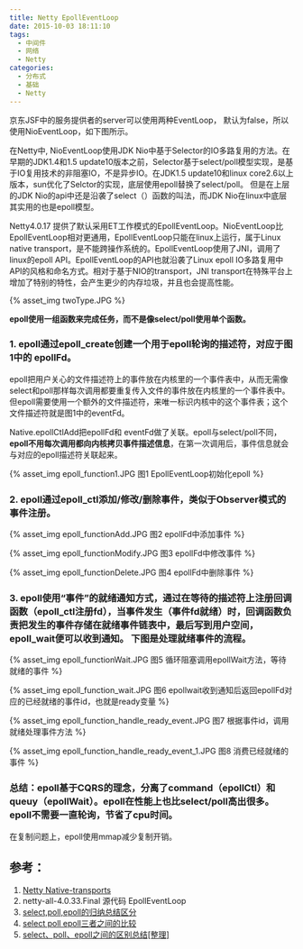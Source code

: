 ```yaml
---
title: Netty EpollEventLoop
date: 2015-10-03 18:11:10
tags:  
  - 中间件
  - 网络
  - Netty
categories:
  - 分布式 
  - 基础
  - Netty   
---
```


<p></p>
<!-- more -->

京东JSF中的服务提供者的server可以使用两种EventLoop， 默认为false，所以使用NioEventLoop，如下图所示。

在Netty中, NioEventLoop使用JDK Nio中基于Selector的IO多路复用的方法。在早期的JDK1.4和1.5 update10版本之前，Selector基于select/poll模型实现，是基于IO复用技术的非阻塞IO，不是异步IO。在JDK1.5 update10和linux core2.6以上版本，sun优化了Selctor的实现，底层使用epoll替换了select/poll。 但是在上层的JDK Nio的api中还是沿袭了select（）函数的叫法，而JDK Nio在linux中底层其实用的也是epoll模型。

Netty4.0.17 提供了默认采用ET工作模式的EpollEventLoop。NioEventLoop比EpollEventLoop相对更通用，EpollEventLoop只能在linux上运行，属于Linux native transport，是不能跨操作系统的。EpollEventLoop使用了JNI，调用了linux的epoll API。EpollEventLoop的API也就沿袭了Linux epoll IO多路复用中API的风格和命名方式。相对于基于NIO的transport，JNI transport在特殊平台上增加了特别的特性，会产生更少的内存垃圾，并且也会提高性能。

{% asset_img  twoType.JPG  %}

**epoll使用一组函数来完成任务，而不是像select/poll使用单个函数。**


### 1. epoll通过epoll_create创建一个用于epoll轮询的描述符，对应于图1中的 epollFd。

epoll把用户关心的文件描述符上的事件放在内核里的一个事件表中，从而无需像select和poll那样每次调用都要重复传入文件的事件放在内核里的一个事件表中。但epoll需要使用一个额外的文件描述符，来唯一标识内核中的这个事件表；这个文件描述符就是图1中的eventFd。

Native.epollCtlAdd把epollFd和 eventFd做了关联。epoll与select/poll不同，**epoll不用每次调用都向内核拷贝事件描述信息**，在第一次调用后，事件信息就会与对应的epoll描述符关联起来。

{% asset_img  epoll_function1.JPG   图1 EpollEventLoop初始化epoll %}
                  

### 2. epoll通过epoll_ctl添加/修改/删除事件，类似于Observer模式的事件注册。

{% asset_img  epoll_functionAdd.JPG  图2 epollFd中添加事件 %}
                  
{% asset_img  epoll_functionModify.JPG  图3 epollFd中修改事件  %}
                  
{% asset_img  epoll_functionDelete.JPG  图4 epollFd中删除事件  %}
                  
### 3. epoll使用“事件”的就绪通知方式，通过在等待的描述符上注册回调函数（epoll_ctl注册fd），当事件发生（事件fd就绪）时，回调函数负责把发生的事件存储在就绪事件链表中，最后写到用户空间， epoll_wait便可以收到通知。 下图是处理就绪事件的流程。

{% asset_img  epoll_functionWait.JPG  图5 循环阻塞调用epollWait方法，等待就绪的事件  %}
                  
{% asset_img  epoll_function_wait.JPG   图6 epollwait收到通知后返回epollFd对应的已经就绪的事件id，也就是ready变量 %}
                  
{% asset_img  epoll_function_handle_ready_event.JPG   图7 根据事件id，调用就绪处理事件方法 %}

{% asset_img  epoll_function_handle_ready_event_1.JPG   图8 消费已经就绪的事件 %}                  
                  
### 总结：epoll基于CQRS的理念，分离了command（epollCtl）和queuy（epollWait）。epoll在性能上也比select/poll高出很多。epoll不需要一直轮询，节省了cpu时间。

在复制问题上，epoll使用mmap减少复制开销。

## 参考：

1. [Netty  Native-transports](https://github.com/netty/netty/wiki/Native-transports) 
2. netty-all-4.0.33.Final 源代码 EpollEventLoop
3. [select,poll,epoll的归纳总结区分](http://blog.csdn.net/turkeyzhou/article/details/8504554)
4. [select poll epoll三者之间的比较](http://www.cnblogs.com/wiessharling/p/4106295.html)
5. [select、poll、epoll之间的区别总结[整理]](http://www.cnblogs.com/Anker/p/3265058.html)
